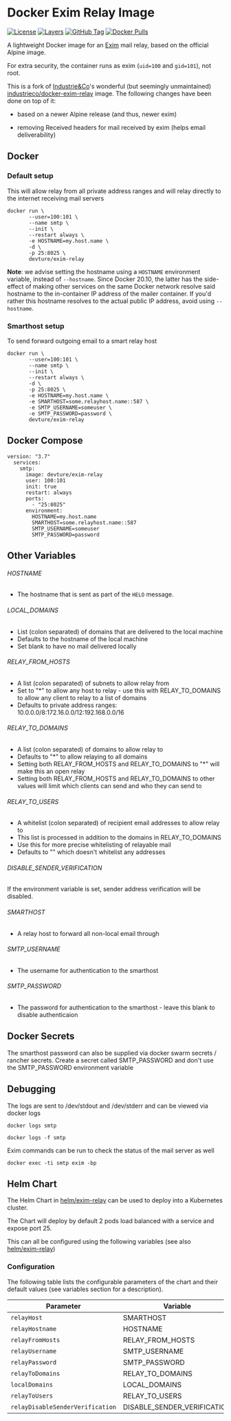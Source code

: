 # Docker Exim Relay Image

[![License](https://img.shields.io/badge/License-Apache%202.0-blue.svg)](https://opensource.org/licenses/Apache-2.0) [![Layers](https://images.microbadger.com/badges/image/devture/exim-relay.svg)](https://microbadger.com/images/devture/exim-relay/) [![GitHub Tag](https://img.shields.io/github/tag/devture/exim-relay.svg)](https://registry.hub.docker.com/u/devture/exim-relay/) [![Docker Pulls](https://img.shields.io/docker/pulls/devture/exim-relay.svg)](https://registry.hub.docker.com/u/devture/exim-relay/)

A lightweight Docker image for an [Exim](https://www.exim.org/) mail relay, based on the official Alpine image.

For extra security, the container runs as exim (`uid=100` and `gid=101`), not root.

This is a fork of [Industrie&Co](https://github.com/industrieco)'s wonderful (but seemingly unmaintained) [industrieco/docker-exim-relay](https://github.com/industrieco/docker-exim-relay) image.
The following changes have been done on top of it:

- based on a newer Alpine release (and thus, newer exim)

- removing Received headers for mail received by exim (helps email deliverability)


## Docker

### Default setup

This will allow relay from all private address ranges and will relay directly to the internet receiving mail servers

```
docker run \
       --user=100:101 \
       --name smtp \
       --init \
       --restart always \
       -e HOSTNAME=my.host.name \
       -d \
       -p 25:8025 \
       devture/exim-relay
```

**Note**: we advise setting the hostname using a `HOSTNAME` environment variable, instead of `--hostname`. Since Docker 20.10, the latter has the side-effect of making other services on the same Docker network resolve said hostname to the in-container IP address of the mailer container. If you'd rather this hostname resolves to the actual public IP address, avoid using `--hostname`.


### Smarthost setup

To send forward outgoing email to a smart relay host

```
docker run \
       --user=100:101 \
       --name smtp \
       --init \
       --restart always \
       -d \
       -p 25:8025 \
       -e HOSTNAME=my.host.name \
       -e SMARTHOST=some.relayhost.name::587 \
       -e SMTP_USERNAME=someuser \
       -e SMTP_PASSWORD=password \
       devture/exim-relay
```

## Docker Compose

```
version: "3.7"
  services:
    smtp:
      image: devture/exim-relay
      user: 100:101
      init: true
      restart: always
      ports:
        - "25:8025"
      environment:
        HOSTNAME=my.host.name
        SMARTHOST=some.relayhost.name::587
        SMTP_USERNAME=someuser
        SMTP_PASSWORD=password
```

## Other Variables

###### HOSTNAME

* The hostname that is sent as part of the `HELO` message.

###### LOCAL_DOMAINS

* List (colon separated) of domains that are delivered to the local machine
* Defaults to the hostname of the local machine
* Set blank to have no mail delivered locally

###### RELAY_FROM_HOSTS

* A list (colon separated) of subnets to allow relay from
* Set to "\*" to allow any host to relay - use this with RELAY_TO_DOMAINS to allow any client to relay to a list of domains
* Defaults to private address ranges: 10.0.0.0/8:172.16.0.0/12:192.168.0.0/16

###### RELAY_TO_DOMAINS

* A list (colon separated) of domains to allow relay to
* Defaults to "\*" to allow relaying to all domains
* Setting both RELAY_FROM_HOSTS and RELAY_TO_DOMAINS to "\*" will make this an open relay
* Setting both RELAY_FROM_HOSTS and RELAY_TO_DOMAINS to other values will limit which clients can send and who they can send to

###### RELAY_TO_USERS

* A whitelist (colon separated) of recipient email addresses to allow relay to
* This list is processed in addition to the domains in RELAY_TO_DOMAINS
* Use this for more precise whitelisting of relayable mail
* Defaults to "" which doesn't whitelist any addresses

###### DISABLE_SENDER_VERIFICATION

If the environment variable is set, sender address verification will be disabled.

###### SMARTHOST

* A relay host to forward all non-local email through

###### SMTP_USERNAME

* The username for authentication to the smarthost

###### SMTP_PASSWORD

* The password for authentication to the smarthost - leave this blank to disable authenticaion


## Docker Secrets

The smarthost password can also be supplied via docker swarm secrets / rancher secrets.  Create a secret called SMTP_PASSWORD and don't use the SMTP_PASSWORD environment variable

## Debugging

The logs are sent to /dev/stdout and /dev/stderr and can be viewed via docker logs

```shell
docker logs smtp
```

```shell
docker logs -f smtp
```

Exim commands can be run to check the status of the mail server as well

```shell
docker exec -ti smtp exim -bp
```

## Helm Chart
The Helm Chart in [helm/exim-relay](helm/exim-relay) can be used to deploy into a Kubernetes cluster.

The Chart will deploy by default 2 pods load balanced with a service and expose port 25.

This can all be configured using the following variables (see also [helm/exim-relay](helm/exim-relay))

### Configuration

The following table lists the configurable parameters of the chart and their default values (see variables section for a description).

| Parameter                  | Variable         | Default  |
| -------------------------- | ---------------- | ----- |
| `relayHost`                | SMARTHOST        | `smtp.example.com::587` |
| `relayHostname`            | HOSTNAME         | `my.host.local`|
| `relayFromHosts`           | RELAY_FROM_HOSTS | `10.0.0.0/8,127.0.0.0/8,172.17.0.0/16,192.0.0.0/8` |
| `relayUsername`            | SMTP_USERNAME    | `relayuser` | 
| `relayPassword`            | SMTP_PASSWORD    | `relaypassword` |
| `relayToDomains`           | RELAY_TO_DOMAINS | `*`|
| `localDomains`             | LOCAL_DOMAINS    | ``|
| `relayToUsers`             | RELAY_TO_USERS   | ``|
| `relayDisableSenderVerification` | DISABLE_SENDER_VERIFICATION | `false` |

